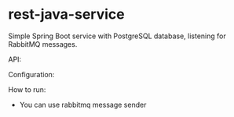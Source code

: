 # rest-java-service

Simple Spring Boot service with PostgreSQL database, listening for RabbitMQ messages.

API:


Configuration:


How to run:
  - You can use rabbitmq message sender 
